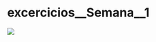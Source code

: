 # excercicios__Semana__1
<div> 
  <img src="https://github.com/dilione-junior/excercicios__Semana__1/assets/143102631/eb418642-8261-4aee-9172-51a881164a81">
</div>
